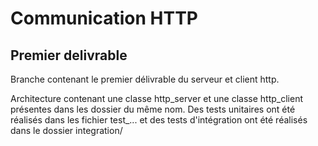 # Communication HTTP

## Premier delivrable

Branche contenant le premier délivrable du serveur et client http.

Architecture contenant une classe http_server et une classe http_client présentes dans les dossier du même nom. Des tests unitaires ont été réalisés dans les fichier test_... et des tests d'intégration ont été réalisés dans le dossier integration/

